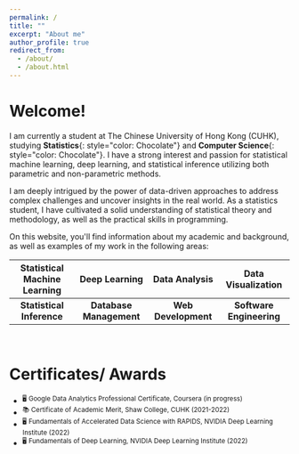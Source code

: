```yaml
---
permalink: /
title: ""
excerpt: "About me"
author_profile: true
redirect_from: 
  - /about/
  - /about.html
---
```



# Welcome!

I am currently a student at The Chinese University of Hong Kong (CUHK), studying **Statistics**{: style="color: Chocolate"} and **Computer Science**{: style="color: Chocolate"}. I have a strong interest and passion for statistical machine learning, deep learning, and statistical inference utilizing both parametric and non-parametric methods.

I am deeply intrigued by the power of data-driven approaches to address complex challenges and uncover insights in the real world. As a statistics student, I have cultivated a solid understanding of statistical theory and methodology, as well as the practical skills in programming.

On this website, you'll find information about my academic and background, as well as examples of my work in the following areas:

| **Statistical Machine Learning** | **Deep Learning**       | **Data Analysis**   | **Data Visualization**     |
|:--------------------------------:|:-----------------------:|:-------------------:|:--------------------------:|
| **Statistical Inference**        | **Database Management** | **Web Development** | **Software Engineering**   |

&nbsp;
# Certificates/ Awards
* <sup>:desktop_computer: Google Data Analytics Professional Certificate, Coursera (in progress)</sup>
* <sup>:books: Certificate of Academic Merit, Shaw College, CUHK (2021-2022)</sup>
* <sup>:desktop_computer: Fundamentals of Accelerated Data Science with RAPIDS, NVIDIA Deep Learning Institute (2022)</sup>
* <sup>:desktop_computer: Fundamentals of Deep Learning, NVIDIA Deep Learning Institute (2022)</sup>

